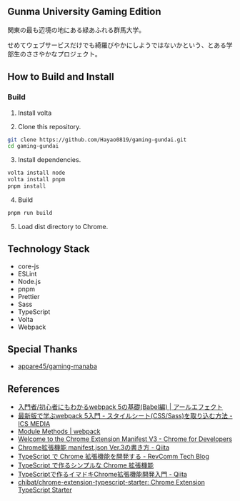 ## Gunma University Gaming Edition

関東の最も辺境の地にある緑あふれる群馬大学。

せめてウェブサービスだけでも綺羅びやかにしようではないかという、とある学部生のささやかなプロジェクト。

## How to Build and Install

### Build

1. Install volta

2. Clone this repository.

```bash
git clone https://github.com/Hayao0819/gaming-gundai.git
cd gaming-gundai
```

3. Install dependencies.

```bash
volta install node
volta install pnpm
pnpm install
```

4. Build

```bash
pnpm run build
```

5. Load dist directory to Chrome.


## Technology Stack

- core-js
- ESLint
- Node.js
- pnpm
- Prettier
- Sass
- TypeScript
- Volta
- Webpack


## Special Thanks

- [appare45/gaming-manaba](https://github.com/appare45/gaming-manaba)

## References

- [入門者/初心者にもわかるwebpack 5の基礎\(Babel編\) \| アールエフェクト](https://reffect.co.jp/html/webpack-babel-loader-setting-for-beginner/)
- [最新版で学ぶwebpack 5入門 \- スタイルシート\(CSS/Sass\)を取り込む方法 \- ICS MEDIA](https://ics.media/entry/17376/)
- [Module Methods \| webpack](https://webpack.js.org/api/module-methods/)
- [Welcome to the Chrome Extension Manifest V3 \- Chrome for Developers](https://developer.chrome.com/docs/extensions/mv3/intro/)
- [Chrome拡張機能 manifest\.json Ver\.3の書き方 \- Qiita](https://qiita.com/shiro1212/items/12f0a767494a7b2ab0b3)
- [TypeScript で Chrome 拡張機能を開発する \- RevComm Tech Blog](https://tech.revcomm.co.jp/build-chrome-extension-with-typescript)
- [TypeScript で作るシンプルな Chrome 拡張機能](https://twitter.com/intent/tweet?url=https://zenn.dev/ysmtegsr/articles/4721c15c8f1a63ac39e5&text=TypeScript%20%E3%81%A7%E4%BD%9C%E3%82%8B%E3%82%B7%E3%83%B3%E3%83%97%E3%83%AB%E3%81%AA%20Chrome%20%E6%8B%A1%E5%BC%B5%E6%A9%9F%E8%83%BD%EF%BD%9Cega4432&hashtags=zenn)
- [TypeScriptで作るイマドキChrome拡張機能開発入門 \- Qiita](https://qiita.com/markey/items/ea9ed18a1a243b39e06e)
- [chibat/chrome\-extension\-typescript\-starter: Chrome Extension TypeScript Starter](https://github.com/chibat/chrome-extension-typescript-starter)
